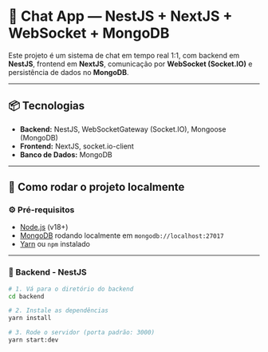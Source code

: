 # 💬 Chat App — NestJS + NextJS + WebSocket + MongoDB

Este projeto é um sistema de chat em tempo real 1:1, com backend em **NestJS**, frontend em **NextJS**, comunicação por **WebSocket (Socket.IO)** e persistência de dados no **MongoDB**.

---

## 📦 Tecnologias

- **Backend:** NestJS, WebSocketGateway (Socket.IO), Mongoose (MongoDB)
- **Frontend:** NextJS, socket.io-client
- **Banco de Dados:** MongoDB

---

## 🚀 Como rodar o projeto localmente

### ⚙️ Pré-requisitos

- [Node.js](https://nodejs.org/) (v18+)
- [MongoDB](https://www.mongodb.com/) rodando localmente em `mongodb://localhost:27017`
- [Yarn](https://yarnpkg.com/) ou `npm` instalado

---

### 🔧 Backend - NestJS

```bash
# 1. Vá para o diretório do backend
cd backend

# 2. Instale as dependências
yarn install

# 3. Rode o servidor (porta padrão: 3000)
yarn start:dev

